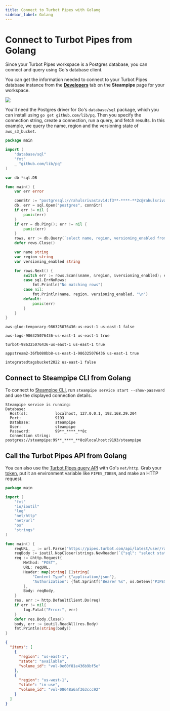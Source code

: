 ```yaml
---
title: Connect to Turbot Pipes with Golang
sidebar_label: Golang
---
```


# Connect to Turbot Pipes from Golang

Since your Turbot Pipes workspace is a Postgres database, you can connect and
query using Go's database client.

You can get the information needed to connect to your Turbot Pipes database instance from the **[Developers](/pipes/docs/using/steampipe/developers)** tab on the **Steampipe** page for your workspace.  

![](/images/docs/pipes/steampipe/pipes_steampipe_developer_database.png)

You'll need the Postgres driver for Go's `database/sql` package, which you can
install using `go get github.com/lib/pq`. Then you specify the connection
string, create a connection, run a query, and fetch results. In this example, we
query the name, region and the versioning state of `aws_s3_bucket`.

```go
package main

import (
	"database/sql"
	"fmt"
	_ "github.com/lib/pq"
)

var db *sql.DB

func main() {
	var err error

	connStr := "postgresql://rahulsrivastav14:f3**-****-**2c@rahulsrivastav14-rahulsworkspace.usea1.db.steampipe.io:9193/dea4px"
	db, err = sql.Open("postgres", connStr)
	if err != nil {
		panic(err)
	}
	if err = db.Ping(); err != nil {
		panic(err)
	}
	rows, err := db.Query(`select name, region, versioning_enabled from aws_s3_bucket`)
	defer rows.Close()

	var name string
	var region string
	var versioning_enabled string

	for rows.Next() {
		switch err := rows.Scan(&name, &region, &versioning_enabled); err {
		case sql.ErrNoRows:
			fmt.Println("No matching rows")
		case nil:
			fmt.Println(name, region, versioning_enabled, "\n")
		default:
			panic(err)
		}
	}
}
```

```
aws-glue-temporary-986325076436-us-east-1 us-east-1 false

aws-logs-986325076436-us-east-1 us-east-1 true

turbot-986325076436-us-east-1 us-east-1 true

appstream2-36fb080bb8-us-east-1-986325076436 us-east-1 true

integratedtagsbucket2022 us-east-1 false

```

## Connect to Steampipe CLI from Golang

To connect to [Steampipe CLI](https://steampipe.io/downloads), run
`steampipe service start --show-password` and use the displayed connection
details.

```
Steampipe service is running:
Database:
  Host(s):            localhost, 127.0.0.1, 192.168.29.204
  Port:               9193
  Database:           steampipe
  User:               steampipe
  Password:           99**_****_**8c
  Connection string:  postgres://steampipe:99**_****_**8c@localhost:9193/steampipe
```

## Call the Turbot Pipes API from Golang

You can also use the
[Turbot Pipes query API](/pipes/docs/develop/query-api) with
Go's `net/http`. Grab your
[token](/pipes/docs/profile#tokens), put it an
environment variable like `PIPES_TOKEN`, and make an HTTP request.

```go
package main

import (
	"fmt"
	"io/ioutil"
	"log"
	"net/http"
	"net/url"
	"os"
	"strings"
)

func main() {
	reqURL, _ := url.Parse("https://pipes.turbot.com/api/latest/user/rahulsrivastav14/workspace/rahulsworkspace/query")
	reqBody := ioutil.NopCloser(strings.NewReader(`{"sql": "select state, volume_id, region from aws_ebs_volume limit 2"}`))
	req := &http.Request{
		Method: "POST",
		URL: reqURL,
		Header: map[string] []string{
			"Content-Type": {"application/json"},
			"Authorization": {fmt.Sprintf("Bearer %s", os.Getenv("PIPES_TOKEN"))},
		},
		Body: reqBody,
	}
	res, err := http.DefaultClient.Do(req)
	if err != nil{
		log.Fatal("Error:", err)
	}
	defer res.Body.Close()
	body, err := ioutil.ReadAll(res.Body)
	fmt.Println(string(body))
}

```

```json
{
  "items": [
    {
      "region": "us-east-1",
      "state": "available",
      "volume_id": "vol-0e60f81e436b9bf5e"
    },
    {
      "region": "us-west-1",
      "state": "in-use",
      "volume_id": "vol-08648a6af363ccc92"
    }
  ]
}
```
